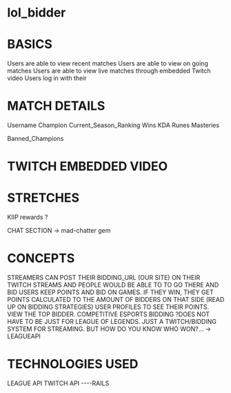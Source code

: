 lol_bidder
==========

# BASICS #

Users are able to view recent matches
Users are able to view on going matches
Users are able to view live matches through embedded Twitch video
Users log in with their 

	
# MATCH DETAILS #

Username    Champion      Current_Season_Ranking     Wins       KDA     Runes   Masteries

Banned_Champions

# TWITCH EMBEDDED VIDEO #










# STRETCHES #

KIIP rewards ?

CHAT SECTION   ->   mad-chatter gem








 # CONCEPTS #

STREAMERS CAN POST THEIR BIDDING_URL (OUR SITE) ON THEIR TWITCH STREAMS AND PEOPLE WOULD BE ABLE TO TO GO THERE AND BID
USERS KEEP POINTS AND BID ON GAMES. IF THEY WIN, THEY GET POINTS CALCULATED TO THE AMOUNT OF BIDDERS ON THAT SIDE (READ UP ON BIDDING STRATEGIES)
USER PROFILES TO SEE THEIR POINTS. VIEW THE TOP BIDDER.
COMPETITIVE ESPORTS BIDDING
?DOES NOT HAVE TO BE JUST FOR LEAGUE OF LEGENDS. JUST A TWITCH/BIDDING SYSTEM FOR STREAMING. BUT HOW DO YOU KNOW WHO WON?... -> LEAGUEAPI








# TECHNOLOGIES USED #

LEAGUE API
TWITCH API
----RAILS 


